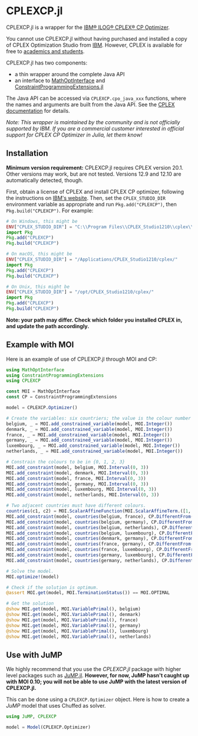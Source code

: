 # CPLEXCP.jl

CPLEXCP.jl is a wrapper for the [IBM® ILOG® CPLEX® CP Optimizer](https://www.ibm.com/analytics/cplex-cp-optimizer).

You cannot use CPLEXCP.jl without having purchased and installed a copy of CPLEX
Optimization Studio from [IBM](http://www.ibm.com/). However, CPLEX is
available for free to [academics and students](http://ibm.biz/Bdzvqw).

CPLEXCP.jl has two components:
 - a thin wrapper around the complete Java API
 - an interface to [MathOptInterface](https://github.com/jump-dev/MathOptInterface.jl) and 
   [ConstraintProgrammingExtensions.jl](https://github.com/dourouc05/ConstraintProgrammingExtensions.jl)

The Java API can be accessed via `CPLEXCP.cpo_java_xxx` functions, where the names and
arguments are built from the Java API. See the [CPLEX documentation](https://www.ibm.com/support/knowledgecenter/SSSA5P_12.10.0/COS_KC_home.html)
for details.

*Note: This wrapper is maintained by the community and is not
officially supported by IBM. If you are a commercial customer
interested in official support for CPLEX CP Optimizer in Julia, let them know!*

## Installation

**Minimum version requirement:** CPLEXCP.jl requires CPLEX version 20.1. Other versions may work, 
but are not tested. Versions 12.9 and 12.10 are automatically detected, though.

First, obtain a license of CPLEX and install CPLEX CP optimizer, following the
instructions on [IBM's website](https://www.ibm.com/analytics/cplex-cp-optimizer). Then, set the
`CPLEX_STUDIO_DIR` environment variable as appropriate and run
`Pkg.add("CPLEXCP")`, then `Pkg.build("CPLEXCP")`. For example:

```julia
# On Windows, this might be
ENV["CPLEX_STUDIO_DIR"] = "C:\\Program Files\\CPLEX_Studio1210\\cplex\\"
import Pkg
Pkg.add("CPLEXCP")
Pkg.build("CPLEXCP")

# On macOS, this might be
ENV["CPLEX_STUDIO_DIR"] = "/Applications/CPLEX_Studio1210/cplex/"
import Pkg
Pkg.add("CPLEXCP")
Pkg.build("CPLEXCP")

# On Unix, this might be
ENV["CPLEX_STUDIO_DIR"] = "/opt/CPLEX_Studio1210/cplex/"
import Pkg
Pkg.add("CPLEXCP")
Pkg.build("CPLEXCP")
```

**Note: your path may differ. Check which folder you installed CPLEX in, and
update the path accordingly.**

## Example with MOI

Here is an example of use of CPLEXCP.jl through MOI and CP: 

```julia
using MathOptInterface
using ConstraintProgrammingExtensions
using CPLEXCP

const MOI = MathOptInterface
const CP = ConstraintProgrammingExtensions

model = CPLEXCP.Optimizer()

# Create the variables: six countriers; the value is the colour number for each country
belgium, _ = MOI.add_constrained_variable(model, MOI.Integer())
denmark, _ = MOI.add_constrained_variable(model, MOI.Integer())
france, _ = MOI.add_constrained_variable(model, MOI.Integer())
germany, _ = MOI.add_constrained_variable(model, MOI.Integer())
luxembourg, _ = MOI.add_constrained_variable(model, MOI.Integer())
netherlands, _ = MOI.add_constrained_variable(model, MOI.Integer())

# Constrain the colours to be in {0, 1, 2, 3}
MOI.add_constraint(model, belgium, MOI.Interval(0, 3))
MOI.add_constraint(model, denmark, MOI.Interval(0, 3))
MOI.add_constraint(model, france, MOI.Interval(0, 3))
MOI.add_constraint(model, germany, MOI.Interval(0, 3))
MOI.add_constraint(model, luxembourg, MOI.Interval(0, 3))
MOI.add_constraint(model, netherlands, MOI.Interval(0, 3))

# Two adjacent countries must have different colours.
countries(c1, c2) = MOI.ScalarAffineFunction(MOI.ScalarAffineTerm.([1, -1], [c1, c2]), 0)
MOI.add_constraint(model, countries(belgium, france), CP.DifferentFrom(0))
MOI.add_constraint(model, countries(belgium, germany), CP.DifferentFrom(0))
MOI.add_constraint(model, countries(belgium, netherlands), CP.DifferentFrom(0))
MOI.add_constraint(model, countries(belgium, luxembourg), CP.DifferentFrom(0))
MOI.add_constraint(model, countries(denmark, germany), CP.DifferentFrom(0))
MOI.add_constraint(model, countries(france, germany), CP.DifferentFrom(0))
MOI.add_constraint(model, countries(france, luxembourg), CP.DifferentFrom(0))
MOI.add_constraint(model, countries(germany, luxembourg), CP.DifferentFrom(0))
MOI.add_constraint(model, countries(germany, netherlands), CP.DifferentFrom(0))

# Solve the model.
MOI.optimize!(model)

# Check if the solution is optimum.
@assert MOI.get(model, MOI.TerminationStatus()) == MOI.OPTIMAL

# Get the solution
@show MOI.get(model, MOI.VariablePrimal(), belgium)
@show MOI.get(model, MOI.VariablePrimal(), denmark)
@show MOI.get(model, MOI.VariablePrimal(), france)
@show MOI.get(model, MOI.VariablePrimal(), germany)
@show MOI.get(model, MOI.VariablePrimal(), luxembourg)
@show MOI.get(model, MOI.VariablePrimal(), netherlands)
```

## Use with JuMP

We highly recommend that you use the *CPLEXCP.jl* package with higher level
packages such as [JuMP.jl](https://github.com/jump-dev/JuMP.jl).
**However, for now, JuMP hasn't caught up with MOI 0.10; you will not be able
to use JuMP with the latest version of CPLEXCP.jl.**

This can be done using a ``CPLEXCP.Optimizer`` object. Here is how to create a
*JuMP* model that uses Chuffed as solver.
```julia
using JuMP, CPLEXCP

model = Model(CPLEXCP.Optimizer)
```
